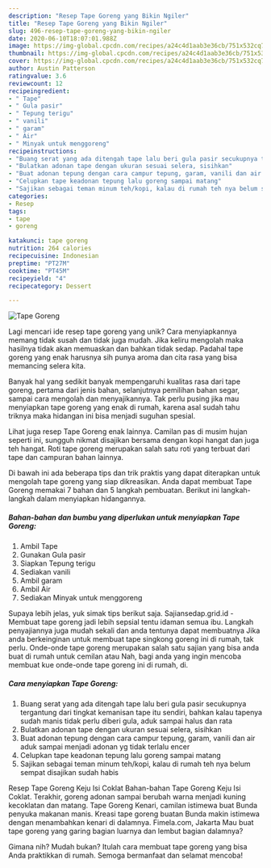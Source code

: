 ```yaml
---
description: "Resep Tape Goreng yang Bikin Ngiler"
title: "Resep Tape Goreng yang Bikin Ngiler"
slug: 496-resep-tape-goreng-yang-bikin-ngiler
date: 2020-06-10T18:07:01.988Z
image: https://img-global.cpcdn.com/recipes/a24c4d1aab3e36cb/751x532cq70/tape-goreng-foto-resep-utama.jpg
thumbnail: https://img-global.cpcdn.com/recipes/a24c4d1aab3e36cb/751x532cq70/tape-goreng-foto-resep-utama.jpg
cover: https://img-global.cpcdn.com/recipes/a24c4d1aab3e36cb/751x532cq70/tape-goreng-foto-resep-utama.jpg
author: Austin Patterson
ratingvalue: 3.6
reviewcount: 12
recipeingredient:
- " Tape"
- " Gula pasir"
- " Tepung terigu"
- " vanili"
- " garam"
- " Air"
- " Minyak untuk menggoreng"
recipeinstructions:
- "Buang serat yang ada ditengah tape lalu beri gula pasir secukupnya tergantung dari tingkat kemanisan tape itu sendiri, bahkan kalau tapenya sudah manis tidak perlu diberi gula, aduk sampai halus dan rata"
- "Bulatkan adonan tape dengan ukuran sesuai selera, sisihkan"
- "Buat adonan tepung dengan cara campur tepung, garam, vanili dan air aduk sampai menjadi adonan yg tidak terlalu encer"
- "Celupkan tape keadonan tepung lalu goreng sampai matang"
- "Sajikan sebagai teman minum teh/kopi, kalau di rumah teh nya belum sempat disajikan sudah habis"
categories:
- Resep
tags:
- tape
- goreng

katakunci: tape goreng 
nutrition: 264 calories
recipecuisine: Indonesian
preptime: "PT27M"
cooktime: "PT45M"
recipeyield: "4"
recipecategory: Dessert

---
```



![Tape Goreng](https://img-global.cpcdn.com/recipes/a24c4d1aab3e36cb/751x532cq70/tape-goreng-foto-resep-utama.jpg)

Lagi mencari ide resep tape goreng yang unik? Cara menyiapkannya memang tidak susah dan tidak juga mudah. Jika keliru mengolah maka hasilnya tidak akan memuaskan dan bahkan tidak sedap. Padahal tape goreng yang enak harusnya sih punya aroma dan cita rasa yang bisa memancing selera kita.

Banyak hal yang sedikit banyak mempengaruhi kualitas rasa dari tape goreng, pertama dari jenis bahan, selanjutnya pemilihan bahan segar, sampai cara mengolah dan menyajikannya. Tak perlu pusing jika mau menyiapkan tape goreng yang enak di rumah, karena asal sudah tahu triknya maka hidangan ini bisa menjadi suguhan spesial.

Lihat juga resep Tape Goreng enak lainnya. Camilan pas di musim hujan seperti ini, sungguh nikmat disajikan bersama dengan kopi hangat dan juga teh hangat. Roti tape goreng merupakan salah satu roti yang terbuat dari tape dan campuran bahan lainnya.


Di bawah ini ada beberapa tips dan trik praktis yang dapat diterapkan untuk mengolah tape goreng yang siap dikreasikan. Anda dapat membuat Tape Goreng memakai 7 bahan dan 5 langkah pembuatan. Berikut ini langkah-langkah dalam menyiapkan hidangannya.

<!--inarticleads1-->

##### Bahan-bahan dan bumbu yang diperlukan untuk menyiapkan Tape Goreng:

1. Ambil  Tape
1. Gunakan  Gula pasir
1. Siapkan  Tepung terigu
1. Sediakan  vanili
1. Ambil  garam
1. Ambil  Air
1. Sediakan  Minyak untuk menggoreng


Supaya lebih jelas, yuk simak tips berikut saja. Sajiansedap.grid.id - Membuat tape goreng jadi lebih sepsial tentu idaman semua ibu. Langkah penyajiannya juga mudah sekali dan anda tentunya dapat membuatnya Jika anda berkeinginan untuk membuat tape singkong goreng ini di rumah, tak perlu. Onde-onde tape goreng merupakan salah satu sajian yang bisa anda buat di rumah untuk cemilan atau Nah, bagi anda yang ingin mencoba membuat kue onde-onde tape goreng ini di rumah, di. 

<!--inarticleads2-->

##### Cara menyiapkan Tape Goreng:

1. Buang serat yang ada ditengah tape lalu beri gula pasir secukupnya tergantung dari tingkat kemanisan tape itu sendiri, bahkan kalau tapenya sudah manis tidak perlu diberi gula, aduk sampai halus dan rata
1. Bulatkan adonan tape dengan ukuran sesuai selera, sisihkan
1. Buat adonan tepung dengan cara campur tepung, garam, vanili dan air aduk sampai menjadi adonan yg tidak terlalu encer
1. Celupkan tape keadonan tepung lalu goreng sampai matang
1. Sajikan sebagai teman minum teh/kopi, kalau di rumah teh nya belum sempat disajikan sudah habis


Resep Tape Goreng Keju Isi Coklat Bahan-bahan Tape Goreng Keju Isi Coklat. Terakhir, goreng adonan sampai berubah warna menjadi kuning kecoklatan dan matang. Tape Goreng Kenari, camilan istimewa buat Bunda penyuka makanan manis. Kreasi tape goreng buatan Bunda makin istimewa dengan menambahkan kenari di dalamnya. Fimela.com, Jakarta Mau buat tape goreng yang garing bagian luarnya dan lembut bagian dalamnya? 

Gimana nih? Mudah bukan? Itulah cara membuat tape goreng yang bisa Anda praktikkan di rumah. Semoga bermanfaat dan selamat mencoba!
